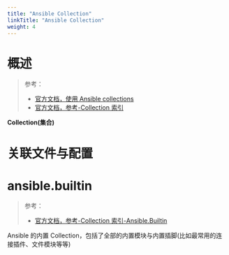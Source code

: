 ```yaml
---
title: "Ansible Collection"
linkTitle: "Ansible Collection"
weight: 4
---
```


# 概述

> 参考：
> 
> - [官方文档，使用 Ansible collections](https://docs.ansible.com/ansible/latest/collections_guide/index.html)
> - [官方文档，参考-Collection 索引](https://docs.ansible.com/ansible/latest/collections/index.html)

**Collection(集合)**

# 关联文件与配置



# ansible.builtin

> 参考：
> 
> - [官方文档，参考-Collection 索引-Ansible.Builtin](https://docs.ansible.com/ansible/latest/collections/ansible/builtin/index.html)

Ansible 的内置 Collection，包括了全部的内置模块与内置插脚(比如最常用的连接插件、文件模块等等)

